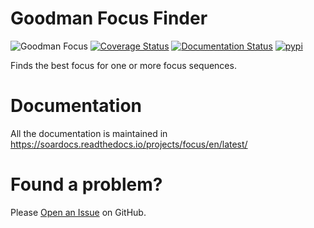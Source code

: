 


# Goodman Focus Finder

![Goodman Focus](https://github.com/soar-telescope/goodman_focus/workflows/Goodman%20Focus/badge.svg)
[![Coverage Status](https://coveralls.io/repos/github/soar-telescope/goodman_focus/badge.svg?branch=master)](https://coveralls.io/github/soar-telescope/goodman_focus?branch=master)
[![Documentation Status](https://readthedocs.org/projects/goodman-focus/badge/?version=latest)](https://goodman-focus.readthedocs.io/en/latest/?badge=latest)
[![pypi](https://img.shields.io/pypi/v/goodman_focus.svg?style=flat)](https://pypi.org/project/goodman-focus/)

Finds the best focus for one or more focus sequences.

# Documentation

All the documentation is maintained in https://soardocs.readthedocs.io/projects/focus/en/latest/

# Found a problem?

Please [Open an Issue](https://github.com/soar-telescope/goodman_focus/issues) on
GitHub.